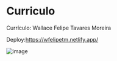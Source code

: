 # Curriculo
Currículo: Wallace Felipe Tavares Moreira 


Deploy:https://wfelipetm.netlify.app/


![image](https://github.com/Wfelipetm/Curriculo/assets/108297008/059bf854-5838-43a4-a08d-24b10e879876)
